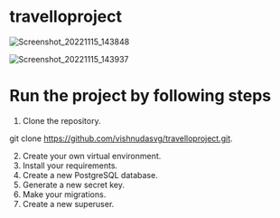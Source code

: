# travelloproject



![Screenshot_20221115_143848](https://user-images.githubusercontent.com/113277539/201882555-48e17930-3ee0-4505-bb8e-919918a8956b.png)

![Screenshot_20221115_143937](https://user-images.githubusercontent.com/113277539/201882947-c6a6ce69-7355-42de-93b2-eb47dcff4618.png)

# Run the project by following steps
1. Clone the repository.

  git clone https://github.com/vishnudasvg/travelloproject.git.

2. Create your own virtual environment.
3. Install your requirements.
4. Create a new PostgreSQL database.
5. Generate a new secret key.
6. Make your migrations.
7. Create a new superuser.
